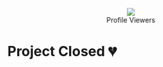 <div align="center"><img src="https://profile-counter.glitch.me/SLTechnicalTips/count.svg" /><br>Profile Viewers</div>

# Project Closed 💔

